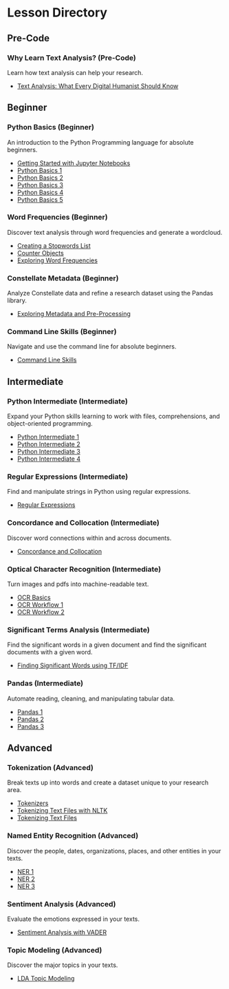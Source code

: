 # Lesson Directory

## Pre-Code

### Why Learn Text Analysis? (Pre-Code)

Learn how text analysis can help your research.

* [Text Analysis: What Every Digital Humanist Should Know](../dh.ipynb)

## Beginner

### Python Basics (Beginner)

An introduction to the Python Programming language for absolute beginners.

* [Getting Started with Jupyter Notebooks](../getting-started-with-jupyter.ipynb)
* [Python Basics 1](../python-basics-1.ipynb)
* [Python Basics 2](../python-basics-2.ipynb)
* [Python Basics 3](../python-basics-3.ipynb)
* [Python Basics 4](../python-basics-4.ipynb)
* [Python Basics 5](../python-basics-5.ipynb)

### Word Frequencies (Beginner)

Discover text analysis through word frequencies and generate a wordcloud.

* [Creating a Stopwords List](../creating-stopwords-list.ipynb)
* [Counter Objects](../counter-objects.ipynb)
* [Exploring Word Frequencies](../exploring-word-frequencies.ipynb)

### Constellate Metadata (Beginner)

Analyze Constellate data and refine a research dataset using the Pandas library.

* [Exploring Metadata and Pre-Processing](../exploring-metadata.ipynb)

### Command Line Skills (Beginner)

Navigate and use the command line for absolute beginners.

* [Command Line Skills](../command-line-skills.ipynb)

## Intermediate

### Python Intermediate (Intermediate)

Expand your Python skills learning to work with files, comprehensions, and object-oriented programming.

* [Python Intermediate 1](../python-intermediate-1.ipynb)
* [Python Intermediate 2](../python-intermediate-2.ipynb)
* [Python Intermediate 3](../python-intermediate-3.ipynb)
* [Python Intermediate 4](../python-intermediate-4.ipynb)

### Regular Expressions (Intermediate)

Find and manipulate strings in Python using regular expressions.

* [Regular Expressions](../regular-expressions.ipynb)

### Concordance and Collocation (Intermediate)

Discover word connections within and across documents.

* [Concordance and Collocation](../concordance.ipynb)

### Optical Character Recognition (Intermediate)

Turn images and pdfs into machine-readable text.

* [OCR Basics](../ocr-basics.ipynb)
* [OCR Workflow 1](../ocr-workflow-1.ipynb)
* [OCR Workflow 2](../ocr-workflow-2.ipynb)

### Significant Terms Analysis (Intermediate)

Find the significant words in a given document and find the significant documents with a given word. 

* [Finding Significant Words using TF/IDF](../finding-significant-terms.ipynb)

### Pandas (Intermediate)

Automate reading, cleaning, and manipulating tabular data.

* [Pandas 1](../pandas-1.ipynb)
* [Pandas 2](../pandas-2.ipynb)
* [Pandas 3](../pandas-3.ipynb)

## Advanced

### Tokenization (Advanced)

Break texts up into words and create a dataset unique to your research area.

* [Tokenizers](../tokenizers.ipynb)
* [Tokenizing Text Files with NLTK](../tokenize-text-files-with-nltk.ipynb)
* [Tokenizing Text Files](../tokenizing-text-files.ipynb)

### Named Entity Recognition (Advanced)

Discover the people, dates, organizations, places, and other entities in your texts.

* [NER 1](../NER-1.ipynb)
* [NER 2](../NER-2.ipynb)
* [NER 3](../NER-3.ipynb)

### Sentiment Analysis (Advanced)

Evaluate the emotions expressed in your texts.

* [Sentiment Analysis with VADER](../sentiment-analysis-with-vader.ipynb)

### Topic Modeling (Advanced)

Discover the major topics in your texts.

* [LDA Topic Modeling](../topic-modeling.ipynb)
